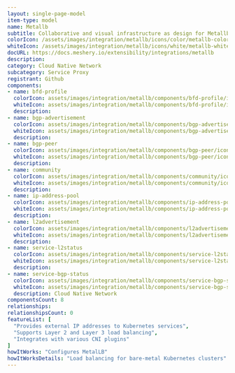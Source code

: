 ```yaml
---
layout: single-page-model
item-type: model
name: Metallb
subtitle: Collaborative and visual infrastructure as design for Metallb
colorIcon: /assets/images/integration/metallb/icons/color/metallb-color.svg
whiteIcon: /assets/images/integration/metallb/icons/white/metallb-white.svg
docURL: https://docs.meshery.io/extensibility/integrations/metallb
description: 
category: Cloud Native Network
subcategory: Service Proxy
registrant: Github
components: 
- name: bfd-profile
  colorIcon: assets/images/integration/metallb/components/bfd-profile/icons/color/bfd-profile-color.svg
  whiteIcon: assets/images/integration/metallb/components/bfd-profile/icons/white/bfd-profile-white.svg
  description: 
- name: bgp-advertisement
  colorIcon: assets/images/integration/metallb/components/bgp-advertisement/icons/color/bgp-advertisement-color.svg
  whiteIcon: assets/images/integration/metallb/components/bgp-advertisement/icons/white/bgp-advertisement-white.svg
  description: 
- name: bgp-peer
  colorIcon: assets/images/integration/metallb/components/bgp-peer/icons/color/bgp-peer-color.svg
  whiteIcon: assets/images/integration/metallb/components/bgp-peer/icons/white/bgp-peer-white.svg
  description: 
- name: community
  colorIcon: assets/images/integration/metallb/components/community/icons/color/community-color.svg
  whiteIcon: assets/images/integration/metallb/components/community/icons/white/community-white.svg
  description: 
- name: ip-address-pool
  colorIcon: assets/images/integration/metallb/components/ip-address-pool/icons/color/ip-address-pool-color.svg
  whiteIcon: assets/images/integration/metallb/components/ip-address-pool/icons/white/ip-address-pool-white.svg
  description: 
- name: l2advertisement
  colorIcon: assets/images/integration/metallb/components/l2advertisement/icons/color/l2advertisement-color.svg
  whiteIcon: assets/images/integration/metallb/components/l2advertisement/icons/white/l2advertisement-white.svg
  description: 
- name: service-l2status
  colorIcon: assets/images/integration/metallb/components/service-l2status/icons/color/service-l2status-color.svg
  whiteIcon: assets/images/integration/metallb/components/service-l2status/icons/white/service-l2status-white.svg
  description: 
- name: service-bgp-status
  colorIcon: assets/images/integration/metallb/components/service-bgp-status/icons/color/service-bgp-status-color.svg
  whiteIcon: assets/images/integration/metallb/components/service-bgp-status/icons/white/service-bgp-status-white.svg
  description: Cloud Native Network
componentsCount: 8
relationships: 
relationshipsCount: 0
featureList: [
  "Provides external IP addresses to Kubernetes services",
  "Supports Layer 2 and Layer 3 load balancing",
  "Integrates with various CNI plugins"
]
howItWorks: "Configures MetalLB"
howItWorksDetails: "Load balancing for bare-metal Kubernetes clusters"
---
```

